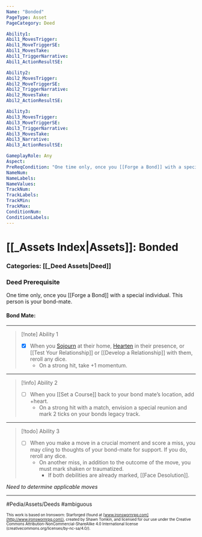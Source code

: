 ```yaml
---
Name: "Bonded"
PageType: Asset
PageCategory: Deed

Ability1:
Abil1_MovesTrigger:
Abil1_MoveTriggerSE:
Abil1_MovesTake:
Abil1_TriggerNarrative:
Abil1_ActionResultSE:

Ability2:
Abil2_MovesTrigger:
Abil2_MoveTriggerSE:
Abil2_TriggerNarrative:
Abil2_MovesTake:
Abil2_ActionResultSE:

Ability3:
Abil3_MovesTrigger:
Abil3_MoveTriggerSE:
Abil3_TriggerNarrative:
Abil3_MovesTake:
Abil3_Narrative:
Abil3_ActionResultSE:

GameplayRole: Any
Aspect:
PreReqCondition: "One time only, once you [[Forge a Bond]] with a special individual."
NameNum:
NameLabels:
NameValues:
TrackNum:
TrackLabels:
TrackMin:
TrackMax:
ConditionNum:
ConditionLabels:
---
```

# [[_Assets Index|Assets]]: Bonded
### Categories: [[_Deed Assets|Deed]]
### Deed Prerequisite
One time only, once you [[Forge a Bond]] with a special individual. This person is your bond-mate.
#### Bond Mate: 

___
> [!note] Ability 1
> - [x] When you [Sojourn](z_Obsi-Forge-Apedia/Moves/Recover/Sojourn.md) at their home, [Hearten](z_Obsi-Forge-Apedia/Moves/Recover/Hearten.md) in their presence, or [[Test Your Relationship]] or [[Develop a Relationship]] with them, reroll any dice. 
> 	- On a strong hit, take +1 momentum.
___
> [!info] Ability 2
> - [ ] When you [[Set a Course]] back to your bond mate’s location, add +heart. 
> 	- On a strong hit with a match, envision a special reunion and mark 2 ticks on your bonds legacy track.
___
> [!todo] Ability 3
> - [ ] When you make a move in a crucial moment and score a miss, you may cling to thoughts of your bond-mate for support. If you do, reroll any dice. 
> 	- On another miss, in addition to the outcome of the move, you must mark shaken or traumatized. 
> 		- If both debilities are already marked, [[Face Desolution]].

*Need to determine applicable moves*
___

#Pedia/Assets/Deeds 
#ambiguous 

<font size=-2>This work is based on Ironsworn: Starforged (found at [www.ironswornrpg.com](http://www.ironswornrpg.com)), created by Shawn Tomkin, and licensed for our use under the Creative Commons Attribution-NonCommercial-ShareAlike 4.0 International license  (creativecommons.org/licenses/by-nc-sa/4.0/).</font>